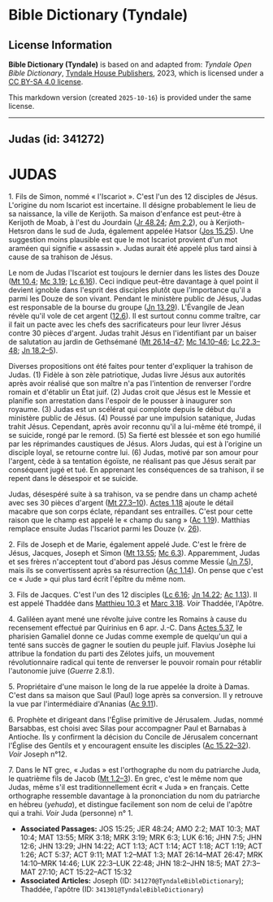 # Bible Dictionary (Tyndale)

## License Information

**Bible Dictionary (Tyndale)** is based on and adapted from: _Tyndale Open Bible Dictionary_, [Tyndale House Publishers](https://tyndaleopenresources.com/), 2023, which is licensed under a [CC BY-SA 4.0 license](https://creativecommons.org/licenses/by-sa/4.0/legalcode.en).

This markdown version (created `2025-10-16`) is provided under the same license.



--------------------------------

## Judas (id: 341272)

JUDAS
=====

1\. Fils de Simon, nommé « l'Iscariot ». C'est l'un des 12 disciples de Jésus. L'origine du nom Iscariot est incertaine. Il désigne probablement le lieu de sa naissance, la ville de Kerijoth. Sa maison d'enfance est peut\-être à Kerijoth de Moab, à l'est du Jourdain ([Jr 48\.24](https://ref.ly/Jer48:24); [Am 2\.2](https://ref.ly/Amos2:2)), ou à Kerjioth\-Hetsron dans le sud de Juda, également appelée Hatsor ([Jos 15\.25](https://ref.ly/Josh15:25)). Une suggestion moins plausible est que le mot Iscariot provient d'un mot araméen qui signifie « assassin ». Judas aurait été appelé plus tard ainsi à cause de sa trahison de Jésus.

Le nom de Judas l'Iscariot est toujours le dernier dans les listes des Douze ([Mt 10\.4](https://ref.ly/Matt10:4); [Mc 3\.19](https://ref.ly/Mark3:19); [Lc 6\.16](https://ref.ly/Luke6:16)). Ceci indique peut\-être davantage à quel point il devient ignoble dans l'esprit des disciples plutôt que l'importance qu'il a parmi les Douze de son vivant. Pendant le ministère public de Jésus, Judas est responsable de la bourse du groupe ([Jn 13\.29](https://ref.ly/John13:29)). L'Évangile de Jean révèle qu'il vole de cet argent ([12\.6](https://ref.ly/John12:6)). Il est surtout connu comme traître, car il fait un pacte avec les chefs des sacrificateurs pour leur livrer Jésus contre 30 pièces d'argent. Judas trahit Jésus en l'identifiant par un baiser de salutation au jardin de Gethsémané ([Mt 26\.14–47](https://ref.ly/Matt26:14-Matt26:47); [Mc 14\.10–46](https://ref.ly/Mark14:10-Mark14:46); [Lc 22\.3–48](https://ref.ly/Luke22:3-Luke22:48); [Jn 18\.2–5](https://ref.ly/John18:2-John18:5)).

Diverses propositions ont été faites pour tenter d'expliquer la trahison de Judas. (1\) Fidèle à son zèle patriotique, Judas livre Jésus aux autorités après avoir réalisé que son maître n'a pas l'intention de renverser l'ordre romain et d'établir un État juif. (2\) Judas croit que Jésus est le Messie et planifie son arrestation dans l'espoir de le pousser à inaugurer son royaume. (3\) Judas est un scélérat qui complote depuis le début du ministère public de Jésus. (4\) Poussé par une impulsion satanique, Judas trahit Jésus. Cependant, après avoir reconnu qu'il a lui\-même été trompé, il se suicide, rongé par le remord. (5\) Sa fierté est blessée et son ego humilié par les réprimandes caustiques de Jésus. Alors Judas, qui est à l'origine un disciple loyal, se retourne contre lui. (6\) Judas, motivé par son amour pour l'argent, cède à sa tentation égoïste, ne réalisant pas que Jésus serait par conséquent jugé et tué. En apprenant les conséquences de sa trahison, il se repent dans le désespoir et se suicide.

Judas, désespéré suite à sa trahison, va se pendre dans un champ acheté avec ses 30 pièces d'argent ([Mt 27\.3–10](https://ref.ly/Matt27:3-Matt27:10)). [Actes 1\.18](https://ref.ly/Acts1:18) ajoute le détail macabre que son corps éclate, répandant ses entrailles. C'est pour cette raison que le champ est appelé le « champ du sang » ([Ac 1\.19](https://ref.ly/Acts1:19)). Matthias remplace ensuite Judas l'Iscariot parmi les Douze (v. [26](https://ref.ly/Acts1:26)).

2\. Fils de Joseph et de Marie, également appelé Jude. C'est le frère de Jésus, Jacques, Joseph et Simon ([Mt 13\.55](https://ref.ly/Matt13:55); [Mc 6\.3](https://ref.ly/Mark6:3)). Apparemment, Judas et ses frères n'acceptent tout d'abord pas Jésus comme Messie ([Jn 7\.5](https://ref.ly/John7:5)), mais ils se convertissent après sa résurrection ([Ac 1\.14](https://ref.ly/Acts1:14)). On pense que c'est ce « Jude » qui plus tard écrit l'épître du même nom.

3\. Fils de Jacques. C'est l'un des 12 disciples ([Lc 6\.16](https://ref.ly/Luke6:16); [Jn 14\.22](https://ref.ly/John14:22); [Ac 1\.13](https://ref.ly/Acts1:13)). Il est appelé Thaddée dans [Matthieu 10\.3](https://ref.ly/Matt10:3) et [Marc 3\.18](https://ref.ly/Mark3:18). *Voir* Thaddée, l'Apôtre.

4\. Galiléen ayant mené une révolte juive contre les Romains à cause du recensement effectué par Quirinius en 6 apr. J.\-C. Dans [Actes 5\.37](https://ref.ly/Acts5:37), le pharisien Gamaliel donne ce Judas comme exemple de quelqu'un qui a tenté sans succès de gagner le soutien du peuple juif. Flavius Josèphe lui attribue la fondation du parti des Zélotes juifs, un mouvement révolutionnaire radical qui tente de renverser le pouvoir romain pour rétablir l'autonomie juive (*Guerre* 2\.8\.1\).

5\. Propriétaire d'une maison le long de la rue appelée la droite à Damas. C'est dans sa maison que Saul (Paul) loge après sa conversion. Il y retrouve la vue par l'intermédiaire d'Ananias ([Ac 9\.11](https://ref.ly/Acts9:11)).

6\. Prophète et dirigeant dans l'Église primitive de Jérusalem. Judas, nommé Barsabbas, est choisi avec Silas pour accompagner Paul et Barnabas à Antioche. Ils y confirment la décision du Concile de Jérusalem concernant l'Église des Gentils et y encouragent ensuite les disciples ([Ac 15\.22–32](https://ref.ly/Acts15:22-Acts15:32)). *Voir* Joseph n°12.

7\. Dans le NT grec, « Judas » est l'orthographe du nom du patriarche Juda, le quatrième fils de Jacob ([Mt 1\.2–3](https://ref.ly/Matt1:2-Matt1:3)). En grec, c'est le même nom que Judas, même s'il est traditionnellement écrit « Juda » en français. Cette orthographe ressemble davantage à la prononciation du nom du patriarche en hébreu (*yehuda*), et distingue facilement son nom de celui de l'apôtre qui a trahi. *Voir* Juda (personne) n° 1.

* **Associated Passages:** JOS 15:25; JER 48:24; AMO 2:2; MAT 10:3; MAT 10:4; MAT 13:55; MRK 3:18; MRK 3:19; MRK 6:3; LUK 6:16; JHN 7:5; JHN 12:6; JHN 13:29; JHN 14:22; ACT 1:13; ACT 1:14; ACT 1:18; ACT 1:19; ACT 1:26; ACT 5:37; ACT 9:11; MAT 1:2–MAT 1:3; MAT 26:14–MAT 26:47; MRK 14:10–MRK 14:46; LUK 22:3–LUK 22:48; JHN 18:2–JHN 18:5; MAT 27:3–MAT 27:10; ACT 15:22–ACT 15:32
* **Associated Articles:** Joseph (ID: `341270@TyndaleBibleDictionary`); Thaddée, l'apôtre (ID: `341301@TyndaleBibleDictionary`)

